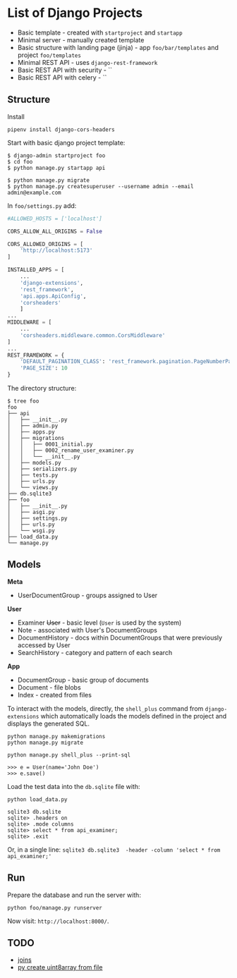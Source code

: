 

# List of Django Projects

* Basic template - created with `startproject` and `startapp`
* Minimal server - manually created template
* Basic structure with landing page (jinja) - app `foo/bar/templates` and project `foo/templates`
* Minimal REST API - uses `django-rest-framework`
* Basic REST API with security - ``
* Basic REST API with celery - ``



## Structure

Install

```shell
pipenv install django-cors-headers
```


Start with basic django project template:

```shell
$ django-admin startproject foo
$ cd foo
$ python manage.py startapp api

$ python manage.py migrate
$ python manage.py createsuperuser --username admin --email admin@example.com
```


In `foo/settings.py` add:

```python
#ALLOWED_HOSTS = ['localhost']

CORS_ALLOW_ALL_ORIGINS = False

CORS_ALLOWED_ORIGINS = [
    'http://localhost:5173'
]

INSTALLED_APPS = [
    ...
    'django-extensions',
    'rest_framework',
    'api.apps.ApiConfig',
    'corsheaders'
    ]
...
MIDDLEWARE = [
    ...
    'corsheaders.middleware.common.CorsMiddleware'
]
...
REST_FRAMEWORK = {
    'DEFAULT_PAGINATION_CLASS': 'rest_framework.pagination.PageNumberPagination',
    'PAGE_SIZE': 10
}
```

The directory structure:

```
$ tree foo
foo
├── api
│   ├── __init__.py
│   ├── admin.py
│   ├── apps.py
│   ├── migrations
│   │   ├── 0001_initial.py
│   │   ├── 0002_rename_user_examiner.py
│   │   └── __init__.py
│   ├── models.py
│   ├── serializers.py
│   ├── tests.py
│   ├── urls.py
│   └── views.py
├── db.sqlite3
├── foo
│   ├── __init__.py
│   ├── asgi.py
│   ├── settings.py
│   ├── urls.py
│   └── wsgi.py
├── load_data.py
└── manage.py
```


## Models


__Meta__

* UserDocumentGroup - groups assigned to User

__User__

* Examiner ~~User~~ - basic level (`User` is used by the system)
* Note - associated with User's DocumentGroups
* DocumentHistory - docs within DocumentGroups that were previously accessed by User
* SearchHistory - category and pattern of each search

__App__

* DocumentGroup - basic group of documents
* Document - file blobs
* Index - created from files


To interact with the models, directly, the `shell_plus` command from `django-extensions` which automatically loads the models defined in the project and displays the generated SQL.

```shell
python manage.py makemigrations
python manage.py migrate

python manage.py shell_plus --print-sql

>>> e = User(name='John Doe')
>>> e.save()
```

Load the test data into the `db.sqlite` file with:

```shell
python load_data.py

sqlite3 db.sqlite 
sqlite> .headers on
sqlite> .mode columns
sqlite> select * from api_examiner;
sqlite> .exit
```

Or, in a single line: `sqlite3 db.sqlite3  -header -column 'select * from api_examiner;'`


## Run

Prepare the database and run the server with:

```
python foo/manage.py runserver
```

Now visit: `http://localhost:8000/`.



## TODO

* [joins](https://www.pythontutorial.net/django-tutorial/django-one-to-one/)
* [py create uint8array from file](https://stackoverflow.com/questions/71036800/how-to-write-file-with-data-is-uint8array)